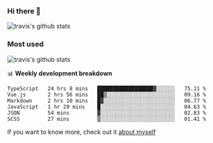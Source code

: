 ### Hi there 👋

<!--
**HondryTravis/HondryTravis** is a ✨ _special_ ✨ repository because its `README.md` (this file) appears on your GitHub profile.

Here are some ideas to get you started:

- 🔭 I’m currently working on ...
- 🌱 I’m currently learning ...
- 👯 I’m looking to collaborate on ...
- 🤔 I’m looking for help with ...
- 💬 Ask me about ...
- 📫 How to reach me: ...
- 😄 Pronouns: ...
- ⚡ Fun fact: ...
-->

![travis's github stats](https://github-readme-stats.vercel.app/api?username=HondryTravis&hide=stars)
### Most used
![travis's github stats](https://github-readme-stats.anuraghazra1.vercel.app/api/top-langs/?username=HondryTravis&layout=compact&hide_title=true)

📊 **Weekly development breakdown**

<!--START_SECTION:waka-->

```text
TypeScript   24 hrs 8 mins   ██████████████████▓░░░░░░   75.11 %
Vue.js       2 hrs 56 mins   ██▒░░░░░░░░░░░░░░░░░░░░░░   09.16 %
Markdown     2 hrs 10 mins   █▓░░░░░░░░░░░░░░░░░░░░░░░   06.77 %
JavaScript   1 hr 29 mins    █░░░░░░░░░░░░░░░░░░░░░░░░   04.63 %
JSON         54 mins         ▓░░░░░░░░░░░░░░░░░░░░░░░░   02.83 %
SCSS         27 mins         ▒░░░░░░░░░░░░░░░░░░░░░░░░   01.41 %
```

<!--END_SECTION:waka-->

If you want to know more, check out it [about myself](https://hondrytravis.github.io/)
